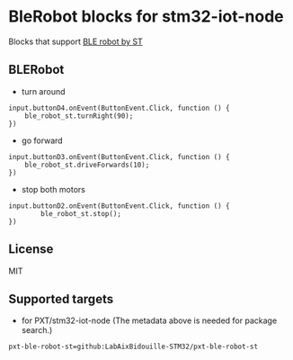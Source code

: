 # BleRobot blocks for stm32-iot-node

Blocks that support [BLE robot by ST](https://www.st.com)

## BLERobot

* turn around

```blocks
input.buttonD4.onEvent(ButtonEvent.Click, function () {
    ble_robot_st.turnRight(90);
})
```

* go forward

```blocks
input.buttonD3.onEvent(ButtonEvent.Click, function () {
    ble_robot_st.driveForwards(10);
})
```

* stop both motors

```blocks
input.buttonD2.onEvent(ButtonEvent.Click, function () {
	    ble_robot_st.stop();
})
```

## License

MIT

## Supported targets

* for PXT/stm32-iot-node
(The metadata above is needed for package search.)


```package
pxt-ble-robot-st=github:LabAixBidouille-STM32/pxt-ble-robot-st
```